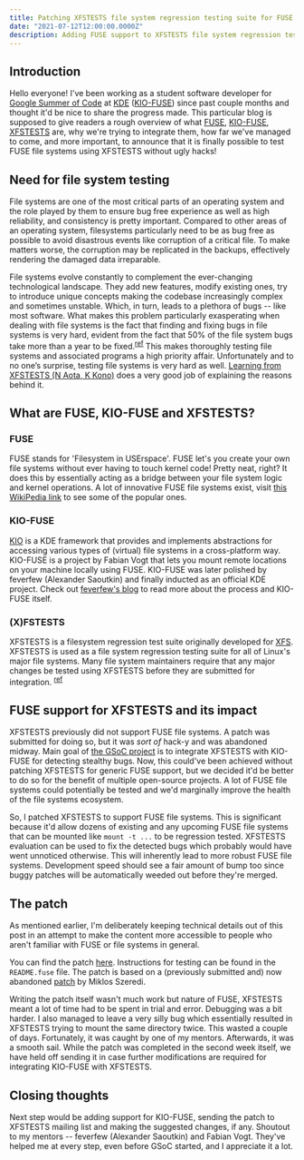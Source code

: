 ```yaml
---
title: Patching XFSTESTS file system regression testing suite for FUSE support
date: "2021-07-12T12:00:00.0000Z"
description: Adding FUSE support to XFSTESTS file system regression testing suite as a part of my Google Summer of Code project.
---
```


<!-- # Patching XFSTESTS file system regression testing suite for FUSE support -->

## Introduction
Hello everyone! I've been working as a student software developer for [Google Summer of Code](https://summerofcode.withgoogle.com/) at [KDE](https://kde.org/) ([KIO-FUSE](https://invent.kde.org/system/kio-fuse)) since past couple months and thought it'd be nice to share the progress made. This particular blog is supposed to give readers a rough overview of what [FUSE](https://github.com/libfuse/libfuse), [KIO-FUSE](https://invent.kde.org/system/kio-fuse), [XFSTESTS](https://git.kernel.org/pub/scm/fs/xfs/xfstests-dev.git/) are, why we're trying to integrate them, how far we've managed to come, and more important, to announce that it is finally possible to test FUSE file systems using XFSTESTS without ugly hacks!

## Need for file system testing

File systems are one of the most critical parts of an operating system and the role played by them to ensure bug free experience as well as high reliability, and consistency is pretty important. Compared to other areas of an operating system, filesystems particularly need to be as bug free as possible to avoid disastrous events like corruption of a critical file. To make matters worse, the corruption may be replicated in the backups, effectively rendering the damaged data irreparable.

File systems evolve constantly to complement the ever-changing technological landscape. They add new features, modify existing ones, try to introduce unique concepts making the codebase increasingly complex and sometimes unstable. Which, in turn, leads to a plethora of bugs -- like most software. What makes this problem particularly exasperating when dealing with file systems is the fact that finding and fixing bugs in file systems is very hard, evident from the fact that 50% of the file system bugs take more than a year to be fixed.<sup><a href="https://dl.acm.org/doi/10.1145/2619090">ref</a></sup> This makes thoroughly testing file systems and associated programs a high priority affair. Unfortunately and to no one’s surprise, testing file systems is very hard as well. [Learning from XFSTESTS (N Aota, K Kono)](https://www.jstage.jst.go.jp/article/transinf/E102.D/2/E102.D_2018EDP7006/_article/-char/en) does a very good job of explaining the reasons behind it.

## What are FUSE, KIO-FUSE and XFSTESTS?

### FUSE
FUSE stands for 'Filesystem in USErspace'. FUSE let's you create your own file systems without ever having to touch kernel code! Pretty neat, right? It does this by essentially acting as a bridge between your file system logic and kernel operations. A lot of innovative FUSE file systems exist, visit [this WikiPedia link](https://en.wikipedia.org/wiki/Filesystem_in_Userspace#Applications) to see some of the popular ones.

### KIO-FUSE
[KIO](https://api.kde.org/frameworks/kio/html/) is a KDE framework that provides and implements abstractions for accessing various types of (virtual) file systems in a cross-platform way. KIO-FUSE is a project by Fabian Vogt that lets you mount remote locations on your machine locally using FUSE. KIO-FUSE was later polished by feverfew (Alexander Saoutkin) and finally inducted as an official KDE project. Check out [feverfew's blog](https://feverfew.home.blog/) to read more about the process and KIO-FUSE itself.

### (X)FSTESTS
XFSTESTS is a filesystem regression test suite originally developed for [XFS](https://en.wikipedia.org/wiki/XFS). XFSTESTS is used as a file system regression testing suite for all of Linux's major file systems. Many file system maintainers require that any major changes be tested using XFSTESTS before they are submitted for integration. <sup><a href="https://kernel.googlesource.com/pub/scm/fs/ext2/xfstests-bld/+/HEAD/Documentation/what-is-xfstests.md">ref</a></sup>

## FUSE support for XFSTESTS and its impact

XFSTESTS previously did not support FUSE file systems. A patch was submitted for doing so, but it was *sort of* hack-y and was abandoned midway.
Main goal of [the GSoC project](https://summerofcode.withgoogle.com/projects/#6429306361741312) is to integrate XFSTESTS with KIO-FUSE for detecting stealthy bugs. Now, this could've been achieved without patching XFSTESTS for generic FUSE support, but we decided it'd be better to do so for the benefit of multiple open-source projects. A lot of FUSE file systems could potentially be tested and we'd marginally improve the health of the file systems ecosystem.

So, I patched XFSTESTS to support FUSE file systems. This is significant because it'd allow dozens of existing and any upcoming FUSE file systems that can be mounted like `mount -t ...` to be regression tested. XFSTESTS evaluation can be used to fix the detected bugs which probably would have went unnoticed otherwise. This will inherently lead to more robust FUSE file systems. Development speed should see a fair amount of bump too since buggy patches will be automatically weeded out before they're merged.

## The patch

As mentioned earlier, I'm deliberately keeping technical details out of this post in an attempt to make the content more accessible to people who aren't familiar with FUSE or file systems in general.

You can find the patch [here](https://github.com/bhumitattarde/XFSTESTS-FUSE-patch). Instructions for testing can be found in the `README.fuse` file. The patch is based on a (previously submitted and) now abandoned [patch](https://patchwork.kernel.org/project/linux-fsdevel/patch/20200108192504.GA893@miu.piliscsaba.redhat.com/#23160523) by Miklos
Szeredi.

Writing the patch itself wasn't much work but nature of FUSE, XFSTESTS meant a lot of time had to be spent in trial and error. Debugging was a bit harder. I also managed to leave a very silly bug which essentially resulted in XFSTESTS trying to mount the same directory twice. This wasted a couple of days. Fortunately, it was caught by one of my mentors. Afterwards, it was a smooth sail. While the patch was completed in the second week itself, we have held off sending it in case further modifications are required for integrating KIO-FUSE with XFSTESTS.

## Closing thoughts

Next step would be adding support for KIO-FUSE, sending the patch to XFSTESTS mailing list and making the suggested changes, if any. Shoutout to my mentors -- feverfew (Alexander Saoutkin) and Fabian Vogt. They've helped me at every step, even before GSoC started, and I appreciate it a lot.
